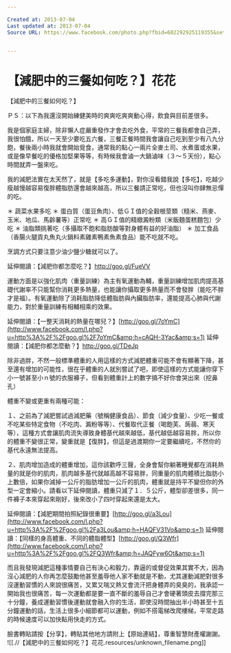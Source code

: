 ```yaml
---

Created at: 2013-07-04
Last updated at: 2013-07-04
Source URL: https://www.facebook.com/photo.php?fbid=682292925119355&set=a.446092452072738.125996.440680515947265&type=1&theater


---
```


# 【減肥中的三餐如何吃？】花花


【減肥中的三餐如何吃？】

ＰＳ：以下為我還沒開始練健美時的爽爽吃爽爽動心得，飲食與目前差很多。

我是個家庭主婦，除非懶人症嚴重發作才會去吃外食，平常的三餐我都會自己弄，我很怕餓，所以一天至少要吃五六餐，三餐正餐時間我會讓自己吃到至少有八九分飽，餐後兩小時我就會開始覓食，通常我的點心一兩片全麥土司、水煮蛋或水果，或是像早餐吃的優格加堅果等等，有時候我會滷一大鍋滷味（３～５天份），點心時間就弄一盤來吃。

我的減肥法實在太天然了，就是【多吃多運動】，對你沒看錯我說【多吃】，吃越少瘦越慢越容易復胖體脂肪還會越來越高，所以三餐請正常吃，但也沒叫你肆無忌憚的吃。

＊ 蔬菜水果多吃
＊ 蛋白質（蛋豆魚肉）、低ＧＩ值的全穀根莖類（糙米、燕麥、玉米、地瓜、馬齡薯等）正常吃
＊ 高ＧＩ值的精緻澱粉類（米飯麵蛋糕麵包）少吃
＊ 油脂類挑著吃（多攝取不飽和脂肪酸等對身體有益的好油脂）
＊ 加工食品（香腸火腿貢丸魚丸火鍋料素雞素鴨素魚素食品）能不吃就不吃。

烹調方式只要注意少油少鹽少糖就可以了。

延伸閱讀：【減肥你都怎麼吃？】<http://goo.gl/FueVV>

運動方面是以強化肌肉（重量訓練）為主有氧運動為輔，重量訓練增加肌肉提高基礎代謝率不只能幫你消耗更多熱量，也能讓你攝取更多熱量而不會發胖（能吃不胖才是福）。有氧運動除了消耗脂肪降低體脂肪與內臟脂肪率，還能提高心肺與代謝能力，對於重量訓練有相輔相乘的效果。

延伸閱讀：【一整天消耗的熱量在哪兒？】[http://goo.gl/7oYmC](http://www.facebook.com/l.php?u=http%3A%2F%2Fgoo.gl%2F7oYmC&amp;h=cAQH-3Yac&amp;s=1)
延伸閱讀：【減肥你都怎麼動？】<http://goo.gl/TDeJp>

除非過胖，不然一般標準體重的人用這樣的方式減肥體重可能不會有顯著下降，甚至還有增加的可能性，很在乎體重的人就別嘗試了吧，即使這樣的方式能讓你穿下小一號甚至小ｎ號的衣服褲子，但看到體重計上的數字搞不好你會哭出來（挖鼻孔）

體重不變或更重有兩種可能：

１、之前為了減肥嘗試過減肥藥（號稱健康食品）、節食（減少食量）、少吃一餐或不吃某些特定食物（不吃肉、澱粉等等）、代餐取代正餐（喝飽芙、蒟蒻、寒天等），這種方式會讓肌肉流失導致身體基代越來越低，基代越低越容易胖，所以你的體重不變很正常，變重就是【復胖】，但這是過渡期你一定要繼續吃，不然你的基代永遠無法提高。

２、肌肉增加造成的體重增加，這你該歡呼三聲，全身會幫你躺著睡覺都在消耗熱量的就是你的肌肉，肌肉越多基代就越高越不容易胖，同重量的肌肉體積比脂肪小上數倍，如果你減掉一公斤的脂肪增加一公斤的肌肉，體重就是持平不變但你的外型一定會縮小。請看以下延伸閱讀，體重只減了１．５公斤，體型卻差很多，同一件褲子本來穿起來剛好，後來改小了四吋穿起來還是太大。

延伸閱讀：【減肥期間拍照紀錄很重要】[http://goo.gl/a3Lou](http://www.facebook.com/l.php?u=http%3A%2F%2Fgoo.gl%2Fa3Lou&amp;h=HAQFV31Vo&amp;s=1)
延伸閱讀：【同樣的身高體重、不同的體脂體型】[http://goo.gl/Q3Wfr](http://www.facebook.com/l.php?u=http%3A%2F%2Fgoo.gl%2FQ3Wfr&amp;h=JAQFyw6Ot&amp;s=1)

而且我發現減肥這種事情要自己有決心和毅力，靠逼的或督促效果其實不大，因為沒心減肥的人你再怎麼鼓勵他甚至羞辱他人家不動就是不動，尤其運動減肥對很多沒運動習慣的人來說很痛苦，又累又喘又熱又會流汗把身體弄的臭臭的，我承認一開始我也很痛苦，每一次運動都是要一直不斷的羞辱自己才會硬著頭皮去撐完那三十分鐘，養成運動習慣後運動就會融入你的生活，即使沒時間抽出半小時甚至十五分鐘運動的話，生活上很多小細節都可以運動，例如不搭電梯改爬樓梯，平常走路的時候速度可以加快點用快走的方式。

臉書轉貼請按【分享】，轉貼其他地方請附上【原始連結】，尊重智慧財產權謝謝。
![[.//【減肥中的三餐如何吃？】花花.resources/unknown_filename.png]]

